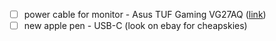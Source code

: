 - [ ] power cable for monitor - Asus TUF Gaming VG27AQ ([link](https://www.amazon.com/Asus-Gaming-VG24V-VG24VQ-Power/dp/B01CQISSSE))
- [ ] new apple pen - USB-C (look on ebay for cheapskies)